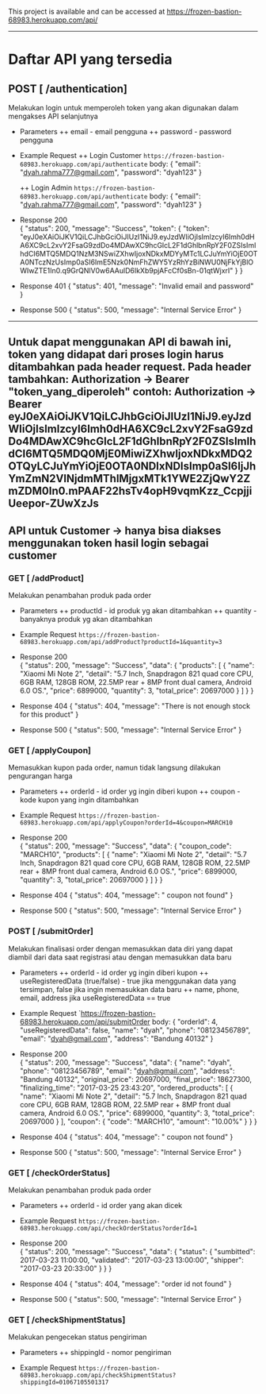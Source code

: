 This project is available and can be accessed at <a href="https://frozen-bastion-68983.herokuapp.com/api/">https://frozen-bastion-68983.herokuapp.com/api/ </a>

---------------------------------------------
# Daftar API yang tersedia

## POST [ /authentication]
Melakukan login untuk memperoleh token yang akan digunakan dalam mengakses API selanjutnya

+ Parameters
    ++ email - email pengguna
    ++ password - password pengguna

+ Example Request
    ++ Login Customer
   		`https://frozen-bastion-68983.herokuapp.com/api/authenticate`
   		body:
   		{
			"email": "dyah.rahma777@gmail.com",
			"password": "dyah123"
   		}

    ++ Login Admin
   		`https://frozen-bastion-68983.herokuapp.com/api/authenticate`
   		body:
   		{
			"email": "dyah.rahma777@gmail.com",
			"password": "dyah123"
		}

+ Response 200    
        {
			"status": 200,
			"message": "Success",
			"token": {
					    "token": "eyJ0eXAiOiJKV1QiLCJhbGciOiJIUzI1NiJ9.eyJzdWIiOjIsImlzcyI6Imh0dHA6XC9cL2xvY2FsaG9zdDo4MDAwXC9hcGlcL2F1dGhlbnRpY2F0ZSIsImlhdCI6MTQ5MDQ1NzM3NSwiZXhwIjoxNDkxMDYyMTc1LCJuYmYiOjE0OTA0NTczNzUsImp0aSI6ImE5Nzk0NmFhZWY5YzRhYzBiNWU0NjFkYjBlOWIwZTE1In0.q9GrQNlV0w6AAulD6IkXb9pjAFcCf0sBn-01qtWjxrI"
				    }
        }

+ Response 401
        {
            "status": 401,
 			 "message": "Invalid email and password"
        }
    
+ Response 500
        {
            "status": 500,
            "message": "Internal Service Error"
        }

---------------------------------------------
Untuk dapat menggunakan API di bawah ini, token yang didapat dari proses login harus ditambahkan pada header request.
Pada header tambahkan:
Authorization -> Bearer "token_yang_diperoleh"
contoh:
Authorization -> Bearer eyJ0eXAiOiJKV1QiLCJhbGciOiJIUzI1NiJ9.eyJzdWIiOjIsImlzcyI6Imh0dHA6XC9cL2xvY2FsaG9zdDo4MDAwXC9hcGlcL2F1dGhlbnRpY2F0ZSIsImlhdCI6MTQ5MDQ0MjE0MiwiZXhwIjoxNDkxMDQ2OTQyLCJuYmYiOjE0OTA0NDIxNDIsImp0aSI6IjJhYmZmN2VlNjdmMThlMjgxMTk1YWE2ZjQwY2ZmZDM0In0.mPAAF22hsTv4opH9vqmKzz_CcpjjiUeepor-ZUwXzJs
---------------------------------------------

## API untuk Customer -> hanya bisa diakses menggunakan token hasil login sebagai customer

### GET [ /addProduct]
Melakukan penambahan produk pada order

+ Parameters
    ++ productId - id produk yg akan ditambahkan
    ++ quantity - banyaknya produk yg akan ditambahkan

+ Example Request
    `https://frozen-bastion-68983.herokuapp.com/api/addProduct?productId=1&quantity=3`

+ Response 200    
        {
		  	"status": 200,
		  	"message": "Success",
		  	"data": {
		    	"products": [
			      	{
				        "name": "Xiaomi Mi Note 2",
				        "detail": "5.7 Inch, Snapdragon 821 quad core CPU, 6GB RAM, 128GB ROM, 22.5MP rear + 8MP front dual camera, Android 6.0 OS.",
				        "price": 6899000,
				        "quantity": 3,
				        "total_price": 20697000
			      	}
	    		]
	  		}
		}

+ Response 404
        {
		 	"status": 404,
			"message": "There is not enough stock for this product"
		}
    
+ Response 500
        {
            "status": 500,
            "message": "Internal Service Error"
        }

### GET [ /applyCoupon]
Memasukkan kupon pada order, namun tidak langsung dilakukan pengurangan harga

+ Parameters
    ++ orderId - id order yg ingin diberi kupon
    ++ coupon - kode kupon yang ingin ditambahkan

+ Example Request
    `https://frozen-bastion-68983.herokuapp.com/api/applyCoupon?orderId=4&coupon=MARCH10`

+ Response 200    
        {
			"status": 200,
			"message": "Success",
			"data": {
				"coupon_code": "MARCH10",
				"products": [
				  	{
					    "name": "Xiaomi Mi Note 2",
					    "detail": "5.7 Inch, Snapdragon 821 quad core CPU, 6GB RAM, 128GB ROM, 22.5MP rear + 8MP front dual camera, Android 6.0 OS.",
					    "price": 6899000,
					    "quantity": 3,
					    "total_price": 20697000
				  	}
				]
			}
		}

+ Response 404
        {
		  	"status": 404,
		  	"message": " coupon not found"
		}
    
+ Response 500
        {
            "status": 500,
            "message": "Internal Service Error"
        }

### POST [ /submitOrder]
Melakukan finalisasi order dengan memasukkan data diri yang dapat diambil dari data saat registrasi atau dengan memasukkan data baru

+ Parameters
    ++ orderId - id order yg ingin diberi kupon
    ++ useRegisteredData (true/false) - true jika menggunakan data yang tersimpan, false jika ingin memasukkan data baru
    ++ name, phone, email, address jika useRegisteredData == true

+ Example Request
    `https://frozen-bastion-68983.herokuapp.com/api/submitOrder
    body:
    {
	  	"orderId": 4,
	  	"useRegisteredData": false,
	  	"name": "dyah",
	  	"phone": "08123456789",
	  	"email": "dyah@gmail.com",
	  	"address": "Bandung 40132"
	}	

+ Response 200    
        {
		  	"status": 200,
		  	"message": "Success",
		  	"data": {
			    "name": "dyah",
			    "phone": "08123456789",
			    "email": "dyah@gmail.com",
			    "address": "Bandung 40132",
			    "original_price": 20697000,
			    "final_price": 18627300,
			    "finalizing_time": "2017-03-25 23:43:20",
			    "ordered_products": [
				      {
				        "name": "Xiaomi Mi Note 2",
				        "detail": "5.7 Inch, Snapdragon 821 quad core CPU, 6GB RAM, 128GB ROM, 22.5MP rear + 8MP front dual camera, Android 6.0 OS.",
				        "price": 6899000,
				        "quantity": 3,
				        "total_price": 20697000
				      }
			    ],
			    "coupon": {
			      	"code": "MARCH10",
			      	"amount": "10.00%"
			    }
		  	}
		}

+ Response 404
        {
		  	"status": 404,
		  	"message": " coupon not found"
		}
    
+ Response 500
        {
            "status": 500,
            "message": "Internal Service Error"
        }

### GET [ /checkOrderStatus]
Melakukan penambahan produk pada order

+ Parameters
    ++ orderId - id order yang akan dicek

+ Example Request
    `https://frozen-bastion-68983.herokuapp.com/api/checkOrderStatus?orderId=1`

+ Response 200    
        {
		  	"status": 200,
		  	"message": "Success",
		  	"data": {
		    	"status": {
		      		"sumbitted": 2017-03-23 11:00:00,
		      		"validated": "2017-03-23 13:00:00",
		      		"shipper": "2017-03-23 20:33:00"
		    	}
		  	}
		}

+ Response 404
        {
		 	"status": 404,
			"message": "order id not found"
		}
    
+ Response 500
        {
            "status": 500,
            "message": "Internal Service Error"
        }

### GET [ /checkShipmentStatus]
Melakukan pengecekan status pengiriman

+ Parameters
    ++ shippingId - nomor pengiriman

+ Example Request
    `https://frozen-bastion-68983.herokuapp.com/api/checkShipmentStatus?shippingId=01067105501317`